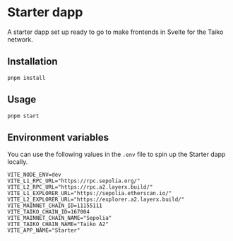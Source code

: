 # Starter dapp

A starter dapp set up ready to go to make frontends in Svelte for the Taiko network.

## Installation

`pnpm install`

## Usage

`pnpm start`

## Environment variables

You can use the following values in the `.env` file to spin up the Starter dapp locally.

```
VITE_NODE_ENV=dev
VITE_L1_RPC_URL="https://rpc.sepolia.org/"
VITE_L2_RPC_URL="https://rpc.a2.layerx.build/"
VITE_L1_EXPLORER_URL="https://sepolia.etherscan.io/"
VITE_L2_EXPLORER_URL="https://explorer.a2.layerx.build/"
VITE_MAINNET_CHAIN_ID=11155111
VITE_TAIKO_CHAIN_ID=167004
VITE_MAINNET_CHAIN_NAME="Sepolia"
VITE_TAIKO_CHAIN_NAME="Taiko A2"
VITE_APP_NAME="Starter"
```
